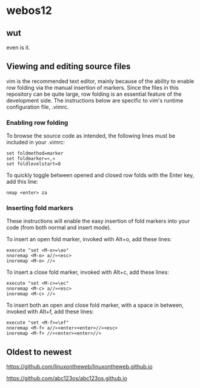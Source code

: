 # webos12  

## wut

even is it.

## Viewing and editing source files

vim is the recommended text editor, mainly because of the ability to enable row
folding via the manual insertion of markers.  Since the files in this
repository can be quite large, row folding is an essential feature of the
development side. The instructions below are specific to vim's runtime
configuration file, .vimrc.

### Enabling row folding

To browse the source code as intended, the following lines must be included in
your .vimrc:

	set foldmethod=marker
	set foldmarker=«,»
	set foldlevelstart=0

To quickly toggle between opened and closed row folds with the Enter key, add this line:

	nmap <enter> za

### Inserting fold markers

These instructions will enable the easy insertion of fold markers into your
code (from both normal and insert mode).

To insert an open fold marker, invoked with Alt+o, add these lines:

	execute "set <M-o>=\eo"
	nnoremap <M-o> a//«<esc>
	inoremap <M-o> //«

To insert a close fold marker, invoked with Alt+c, add these lines:

	execute "set <M-c>=\ec"
	nnoremap <M-c> a//»<esc>
	inoremap <M-c> //»

To insert both an open and close fold marker, with a space in between,
invoked with Alt+f, add these lines:

	execute "set <M-f>=\ef"
	nnoremap <M-f> a//«<enter><enter>//»<esc>
	inoremap <M-f> //«<enter><enter>//»


## Oldest to newest 

https://github.com/linuxontheweb/linuxontheweb.github.io

https://github.com/abc123os/abc123os.github.io

